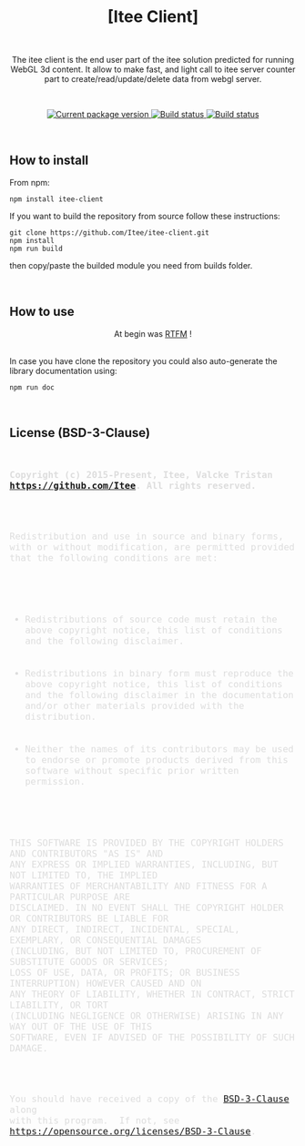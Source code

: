 
<h1 align="center">[Itee Client]</h1>
<br>

<p align="center">The itee client is the end user part of the itee solution predicted for running WebGL 3d content. It allow to make fast, and light call to itee server counter part to create/read/update/delete data from webgl server.</p>
<br>

<p align="center">
    <a href="https://www.npmjs.com/package/itee-client">
        <img src="https://img.shields.io/npm/v/itee-client" alt="Current package version">
    </a>
    <a href="https://travis-ci.org/Itee/itee-client">
        <img src="https://travis-ci.org/Itee/itee-client.svg?branch=master" alt="Build status">
    </a>
    <a href="https://github.com/semantic-release/semantic-release">
        <img src="https://img.shields.io/badge/%20%20%F0%9F%93%A6%F0%9F%9A%80-semantic--release-e10079.svg" alt="Build status">
    </a>
</p>

<br>
<h2>How to install</h2>

From npm:

    npm install itee-client

If you want to build the repository from source follow these instructions:

    git clone https://github.com/Itee/itee-client.git
    npm install
    npm run build
    
then copy/paste the builded module you need from builds folder.
    
<br>   
<h2>How to use</h2>

<p align="center">At begin was <a href="https://itee.github.io/itee-client/">RTFM</a> !</p>
<br>
In case you have clone the repository you could also auto-generate the library documentation using: 

    npm run doc

<br>
<h2>License (BSD-3-Clause)</h2>

<div class="prettyprint source">
<code style=" color: #ddd; font-size: 16px; ">
<p><b>Copyright (c) 2015-Present, Itee, Valcke Tristan <a href="https://github.com/Itee">https://github.com/Itee</a>. All rights reserved.</b></p>

<p>Redistribution and use in source and binary forms, with or without modification, are permitted provided that the following conditions are met:</p>

<ul>
<li>Redistributions of source code must retain the above copyright notice, this list of conditions and the following disclaimer.</li>

<li>Redistributions in binary form must reproduce the above copyright notice, this list of conditions and the following disclaimer in the documentation and/or other materials provided with the distribution.</li>

<li>Neither the names of its contributors may be used to endorse or promote products derived from this software without specific prior written permission.</li>
</ul>

<p>THIS SOFTWARE IS PROVIDED BY THE COPYRIGHT HOLDERS AND CONTRIBUTORS "AS IS" AND
ANY EXPRESS OR IMPLIED WARRANTIES, INCLUDING, BUT NOT LIMITED TO, THE IMPLIED
WARRANTIES OF MERCHANTABILITY AND FITNESS FOR A PARTICULAR PURPOSE ARE
DISCLAIMED. IN NO EVENT SHALL THE COPYRIGHT HOLDER OR CONTRIBUTORS BE LIABLE FOR
ANY DIRECT, INDIRECT, INCIDENTAL, SPECIAL, EXEMPLARY, OR CONSEQUENTIAL DAMAGES
(INCLUDING, BUT NOT LIMITED TO, PROCUREMENT OF SUBSTITUTE GOODS OR SERVICES;
LOSS OF USE, DATA, OR PROFITS; OR BUSINESS INTERRUPTION) HOWEVER CAUSED AND ON
ANY THEORY OF LIABILITY, WHETHER IN CONTRACT, STRICT LIABILITY, OR TORT
(INCLUDING NEGLIGENCE OR OTHERWISE) ARISING IN ANY WAY OUT OF THE USE OF THIS
SOFTWARE, EVEN IF ADVISED OF THE POSSIBILITY OF SUCH DAMAGE.</p>

<p>You should have received a copy of the <a href="https://opensource.org/licenses/BSD-3-Clause">BSD-3-Clause</a> along 
with this program.  If not, see <a href="https://opensource.org/licenses/BSD-3-Clause">https://opensource.org/licenses/BSD-3-Clause</a>.</p>
</code>
</div>

